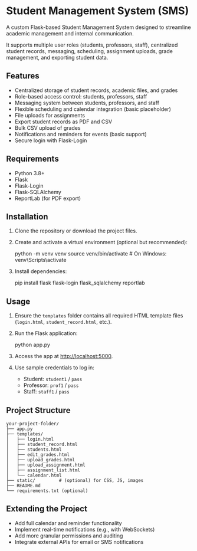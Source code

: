 # Student Management System (SMS)

A custom Flask-based Student Management System designed to streamline
academic management and internal communication.

It supports multiple user roles (students, professors, staff),
centralized student records, messaging, scheduling,
assignment uploads, grade management, and exporting student data.

## Features

- Centralized storage of student records, academic files, and grades
- Role-based access control: students, professors, staff
- Messaging system between students, professors, and staff
- Flexible scheduling and calendar integration (basic placeholder)
- File uploads for assignments
- Export student records as PDF and CSV
- Bulk CSV upload of grades
- Notifications and reminders for events (basic support)
- Secure login with Flask-Login

## Requirements

- Python 3.8+
- Flask
- Flask-Login
- Flask-SQLAlchemy
- ReportLab (for PDF export)

## Installation

1. Clone the repository or download the project files.

2. Create and activate a virtual environment (optional but recommended):

   python -m venv venv
   source venv/bin/activate # On Windows: venv\Scripts\activate

3. Install dependencies:

   pip install flask flask-login flask_sqlalchemy reportlab

## Usage

1. Ensure the `templates` folder contains all required
   HTML template files (`login.html`, `student_record.html`, etc.).

2. Run the Flask application:

   python app.py

3. Access the app at [http://localhost:5000](http://localhost:5000).

4. Use sample credentials to log in:

   - Student: `student1` / `pass`
   - Professor: `prof1` / `pass`
   - Staff: `staff1` / `pass`

## Project Structure

```
your-project-folder/
├── app.py
├── templates/
│   ├── login.html
│   ├── student_record.html
│   ├── students.html
│   ├── edit_grades.html
│   ├── upload_grades.html
│   ├── upload_assignment.html
│   ├── assignment_list.html
│   └── calendar.html
├── static/         # (optional) for CSS, JS, images
├── README.md
└── requirements.txt (optional)
```

## Extending the Project

- Add full calendar and reminder functionality
- Implement real-time notifications (e.g., with WebSockets)
- Add more granular permissions and auditing
- Integrate external APIs for email or SMS notifications
